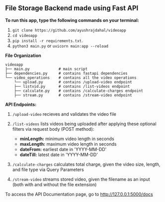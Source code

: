 ## File Storage Backend made using Fast API

**To run this app, type the following commands on your terminal:**

1. `git clone https://github.com/ayushrajdahal/videoapp`
2. `cd videoapp`
3. `pip install -r requirements.txt`.
4. `python3 main.py` or `uvicorn main:app --reload`

**File Organization**
```
videoapp
├── main.py             # main script
├── dependencies.py     # contains fastapi dependencies
└── video_operations    # contains all the video operations
    └── upload.py       # contains /upload-video endpoint
    ├── listvid.py      # contains /list-videos endpoint
    ├── calculate.py    # contains /calculate-charges endpoint
    ├── stream.py       # contains /stream-video endpoint
```
**API Endpoints:**

1. `/upload-video` recieves and validates the video file

2. `/list-videos` lists videos being uploaded after applying these optional filters via request body (POST method):
    - **minLength:** minimum video length in seconds
    - **maxLength:** maximum video length in seconds
    - **dateFrom:** earliest date in 'YYYY-MM-DD'
    - **dateTill:** latest date in 'YYYY-MM-DD'

3. `/calculate-charges` calculates total charge, given the video size, length, and file type via Query Parameters

4. `/stream-video` streams stored video, given the filename as an input (both with and without the file extension)

To access the API Documentation page, go to http://127.0.0.1:5000/docs
